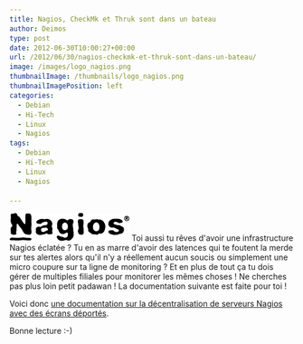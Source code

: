 ```yaml
---
title: Nagios, CheckMk et Thruk sont dans un bateau
author: Deimos
type: post
date: 2012-06-30T10:00:27+00:00
url: /2012/06/30/nagios-checkmk-et-thruk-sont-dans-un-bateau/
image: /images/logo_nagios.png
thumbnailImage: /thumbnails/logo_nagios.png
thumbnailImagePosition: left
categories:
  - Debian
  - Hi-Tech
  - Linux
  - Nagios
tags:
  - Debian
  - Hi-Tech
  - Linux
  - Nagios

---
```

![Nagios_logo](/images/logo_nagios.png)
Toi aussi tu rêves d'avoir une infrastructure Nagios éclatée ? Tu en as marre d'avoir des latences qui te foutent la merde sur tes alertes alors qu'il n'y a réellement aucun soucis ou simplement une micro coupure sur ta ligne de monitoring ? Et en plus de tout ça tu dois gérer de multiples filiales pour monitorer les mêmes choses ! Ne cherches pas plus loin petit padawan ! La documentation suivante est faite pour toi !

Voici donc [une documentation sur la décentralisation de serveurs Nagios avec des écrans déportés](http://wiki.deimos.fr/Mise_en_place_d%27une_solution_de_monitoring_%C3%A9clat%C3%A9_avec_Nagios,_CheckMK_et_Thruk).

Bonne lecture :-)